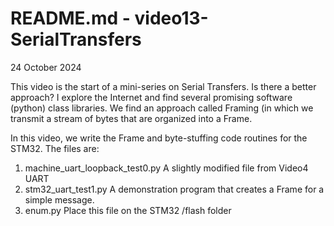 # README.md - video13-SerialTransfers

24 October 2024

This video is the start of a mini-series on Serial Transfers. Is there a better approach?  I explore the Internet and find
several promising software (python) class libraries.  We find an approach called Framing (in which we transmit a stream of bytes that are organized into a Frame.

In this video, we write the Frame and byte-stuffing code routines for the STM32.
The files are:

1. machine_uart_loopback_test0.py   A slightly modified file from Video4 UART
2. stm32_uart_test1.py              A demonstration program that creates a Frame for a simple message.
3. enum.py                          Place this file on the STM32 /flash folder
